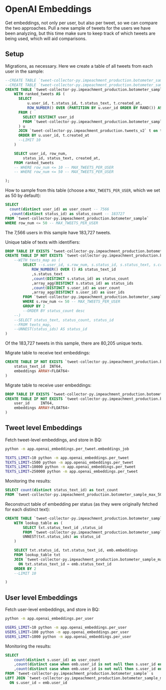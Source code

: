 # OpenAI Embeddings

Get embeddings, not only per user, but also per tweet, so we can compare the two approaches. Pull a new sample of tweets for the users we have been analyzing, but this time make sure to keep track of which tweets are being used, which will aid comparisons.

## Setup

Migrations, as necessary. Here we create a table of all tweets from each user in the sample:

```sql
--CREATE TABLE `tweet-collector-py.impeachment_production.botometer_sample_max_10` as (
--CREATE TABLE `tweet-collector-py.impeachment_production.botometer_sample_max_50` as (
CREATE TABLE `tweet-collector-py.impeachment_production.botometer_sample` as (
    WITH ranked_tweets AS (
      SELECT
          u.user_id, t.status_id, t.status_text, t.created_at,
          ROW_NUMBER() OVER (PARTITION BY u.user_id ORDER BY RAND()) AS row_num
      FROM (
        SELECT DISTINCT user_id
        FROM `tweet-collector-py.impeachment_production.botometer_sample_openai_tweet_embeddings_20230724`
      ) u
      JOIN `tweet-collector-py.impeachment_production.tweets_v2` t on t.user_id = u.user_id
      ORDER BY u.user_id, t.created_at
      --LIMIT 10
    )

    SELECT user_id, row_num,
        status_id, status_text, created_at,
    FROM ranked_tweets
    -- WHERE row_num <= 10 -- MAX_TWEETS_PER_USER
    -- WHERE row_num <= 50 -- MAX_TWEETS_PER_USER

);
```


How to sample from this table (choose a `MAX_TWEETS_PER_USER`, which we set as 50 by default):

```sql
SELECT
  count(distinct user_id) as user_count -- 7566
  ,count(distinct status_id) as status_count -- 183727
FROM `tweet-collector-py.impeachment_production.botometer_sample`
WHERE row_num <= 50 -- MAX_TWEETS_PER_USER
```

The 7,566 users in this sample have 183,727 tweets.

Unique table of texts with identifiers:

```sql
DROP TABLE IF EXISTS `tweet-collector-py.impeachment_production.botometer_sample_max_50_texts_map`;
CREATE TABLE IF NOT EXISTS `tweet-collector-py.impeachment_production.botometer_sample_max_50_texts_map` as (
    --WITH texts_map as (
        SELECT --s.user_id, s.row_num, s.status_id, s.status_text, s.created_at
            ROW_NUMBER() OVER () AS status_text_id
            ,s.status_text
            ,count(DISTINCT s.status_id) as status_count
            ,array_agg(DISTINCT s.status_id) as status_ids
            ,count(DISTINCT s.user_id) as user_count
            ,array_agg(DISTINCT s.user_id) as user_ids
        FROM `tweet-collector-py.impeachment_production.botometer_sample` s
        WHERE s.row_num <= 50 -- MAX_TWEETS_PER_USER
        GROUP BY 2
        --ORDER BY status_count desc
    --)
    --SELECT status_text, status_count, status_id
    --FROM texts_map,
    --UNNEST(status_ids) AS status_id
)
```

Of the 183,727 tweets in this sample, there are 80,205 unique texts.

Migrate table to receive text embeddings:

```sql
CREATE TABLE IF NOT EXISTS `tweet-collector-py.impeachment_production.botometer_sample_max_50_openai_text_embeddings` (
    status_text_id	INT64,
    embeddings ARRAY<FLOAT64>
)
```

Migrate table to receive user embeddings:

```sql
DROP TABLE IF EXISTS `tweet-collector-py.impeachment_production.botometer_sample_max_50_openai_user_embeddings`;
CREATE TABLE IF NOT EXISTS `tweet-collector-py.impeachment_production.botometer_sample_max_50_openai_user_embeddings` (
    user_id	    INT64,
    embeddings ARRAY<FLOAT64>
)
```


## Tweet level Embeddings

Fetch tweet-level embeddings, and store in BQ:

```sh
python -m app.openai_embeddings.per_tweet.embeddings_job

TEXTS_LIMIT=10 python -m app.openai_embeddings.per_tweet
TEXTS_LIMIT=1500 python -m app.openai_embeddings.per_tweet
TEXTS_LIMIT=10000 python -m app.openai_embeddings.per_tweet
TEXTS_LIMIT=250000 python -m app.openai_embeddings.per_tweet
```

Monitoring the results:

```sql
SELECT count(distinct status_text_id) as text_count
FROM `tweet-collector-py.impeachment_production.botometer_sample_max_50_openai_text_embeddings`  emb
```


Reconstruct table of embedding per status (as they were originally fetched for each distinct text):


```sql
CREATE TABLE `tweet-collector-py.impeachment_production.botometer_sample_max_50_openai_status_embeddings` as (
    WITH lookup_table as (
        SELECT txt.status_text_id ,status_id
        FROM `tweet-collector-py.impeachment_production.botometer_sample_max_50_texts_map` txt,
        UNNEST(txt.status_ids) as status_id
    )

    SELECT txt.status_id, txt.status_text_id, emb.embeddings
    FROM lookup_table txt
    JOIN `tweet-collector-py.impeachment_production.botometer_sample_max_50_openai_text_embeddings`  emb
      ON txt.status_text_id = emb.status_text_id
    ORDER BY 2
    --LIMIT 10

)
```

## User level Embeddings

Fetch user-level embeddings, and store in BQ:

```sh
python -m app.openai_embeddings.per_user

USERS_LIMIT=10 python -m app.openai_embeddings.per_user
USERS_LIMIT=100 python -m app.openai_embeddings.per_user
USERS_LIMIT=1000 python -m app.openai_embeddings.per_user
```

Monitoring the results:

```sql
SELECT
    count(distinct s.user_id) as user_count
    ,count(distinct case when emb.user_id is not null then s.user_id end) as users_collected
    ,count(distinct case when emb.user_id is not null then s.user_id end) / count(distinct s.user_id) as pct_collected
FROM `tweet-collector-py.impeachment_production.botometer_sample` s
LEFT JOIN `tweet-collector-py.impeachment_production.botometer_sample_max_50_openai_user_embeddings`  emb
  ON s.user_id = emb.user_id

```
